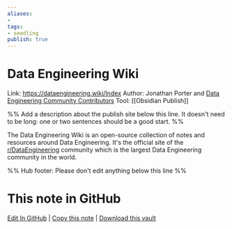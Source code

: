 ```yaml
---
aliases: 
- 
tags:
- seedling
publish: true
---
```


# Data Engineering Wiki

Link: https://dataengineering.wiki/Index 
Author: Jonathan Porter and [Data Engineering Community Contributors](https://github.com/data-engineering-community/data-engineering-wiki/graphs/contributors)
Tool: [[Obsidian Publish]]

%% Add a description about the publish site below this line. It doesn't need to be long: one or two sentences should be a good start. %%

The Data Engineering Wiki is an open-source collection of notes and resources around Data Engineering. It's the official site of the [r/DataEngineering](https://www.reddit.com/r/dataengineering) community which is the largest Data Engineering community in the world.

%% Hub footer: Please don't edit anything below this line %%

# This note in GitHub

<span class="git-footer">[Edit In GitHub](https://github.dev/obsidian-community/obsidian-hub/blob/main/03%20-%20Showcases%20%26%20Templates/Publish%20Sites/Data%20Engineering%20Wiki.md "git-hub-edit-note") | [Copy this note](https://raw.githubusercontent.com/obsidian-community/obsidian-hub/main/03%20-%20Showcases%20%26%20Templates/Publish%20Sites/Data%20Engineering%20Wiki.md "git-hub-copy-note") | [Download this vault](https://github.com/obsidian-community/obsidian-hub/archive/refs/heads/main.zip "git-hub-download-vault") </span>
